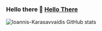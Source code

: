 ### Hello there 👋 [Hello There](https://findicons.com/files/icons/1451/star_wars_the_phantom_menace/32/obi_wan_kenobi.png)


![Ioannis-Karasavvaidis GitHub stats](https://github-readme-stats.vercel.app/api?username=Ioannis-Karasavvaidis&show_icons=true&theme=dracula&count_private=true)

<!--
**Ioannis-Karasavvaidis/ioannis-karasavvaidis** is a ✨ _special_ ✨ repository because its `README.md` (this file) appears on your GitHub profile.

Here are some ideas to get you started:

- 🔭 I’m currently working on ...
- 🌱 I’m currently learning ...
- 👯 I’m looking to collaborate on ...
- 🤔 I’m looking for help with ...
- 💬 Ask me about ...
- 📫 How to reach me: ...
- 😄 Pronouns: ...
- ⚡ Fun fact: ...
-->
